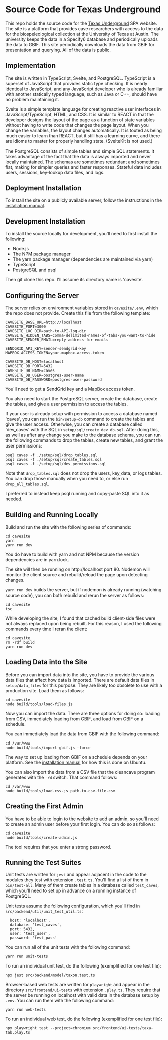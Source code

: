 # Source Code for Texas Underground

This repo holds the source code for the [Texas Underground](http://caves.tacc.utexas.edu) SPA website. The site is a platform that provides cave researchers with access to the data for the biospeleological collection at the University of Texas at Austin. The university keeps the data in a Specify6 database and periodically uploads the data to GBIF. This site periodically downloads the data from GBIF for presentation and querying. All of the data is public.

## Implementation

The site is written in TypeScript, Svelte, and PostgreSQL. TypeScript is a superset of JavaScript that provides static type checking. It is nearly identical to JavaScript, and any JavaScript developer who is already familiar with another statically typed language, such as Java or C++, should have no problem maintaining it.

Svelte is a simple template language for creating reactive user interfaces in JavaScript/TypeScript, HTML, and CSS. It is similar to REACT in that the developer designs the layout of the page as a function of state variables without having to write code that changes the page layout. When you change the variables, the layout changes automatically. It is touted as being much easier to learn than REACT, but it still has a learning curve, and there are idioms to master for properly handling state. (SvelteKit is not used.)

The PostgreSQL consists of simple tables and simple SQL statements. It takes advantage of the fact that the data is always imported and never locally maintained. The schemas are sometimes redundant and sometimes flat, making for simpler queries and faster responses. Stateful data includes users, sessions, key-lookup data files, and logs.

## Deployment Installation

To install the site on a publicly available server, follow the instructions in the [installation manual](https://github.com/ut-entomology/cavesite/blob/main/setup/installation-manual.md).

## Development Installation

To install the source locally for development, you'll need to first install the following:

- Node.js
- The NPM package manager
- The yarn package manager (dependencies are maintained via yarn)
- TypeScript
- PostgreSQL and psql

Then git clone this repo. I'll assume its directory name is 'cavesite'.

## Configuring the Server

The server relies on environment variables stored in `cavesite/.env`, which the repo does not provide. Create this file from the following template:

```
CAVESITE_BASE_URL=http://localhost
CAVESITE_PORT=3000
CAVESITE_LOG_DIR=path-to-API-log-dir
CAVESITE_HIDDEN_TABS=comma-delimited-names-of-tabs-you-want-to-hide
CAVESITE_SENDER_EMAIL=reply-address-for-emails

SENDGRID_API_KEY=sender-sendgrid-key
MAPBOX_ACCESS_TOKEN=your-mapbox-access-token

CAVESITE_DB_HOST=localhost
CAVESITE_DB_PORT=5432
CAVESITE_DB_NAME=caves
CAVESITE_DB_USER=postgres-user-name
CAVESITE_DB_PASSWORD=postgres-user-password
```

You'll need to get a SendGrid key and a MapBox access token.

You also need to start the PostgreSQL server, create the database, create the tables, and give a user permission to access the tables.

If your user is already setup with permission to access a database named 'caves', you can run the `bin/setup-db` command to create the tables and give the user access. Otherwise, you can create a database called 'dev_caves' with the SQL in `setup/sql/create_dev_db.sql`. After doing this, as well as after any change you make to the database schema, you can run the following commands to drop the tables, create new tables, and grant the user permissions:

```
psql caves -f ./setup/sql/drop_tables.sql
psql caves -f ./setup/sql/create_tables.sql
psql caves -f ./setup/sql/dev_permissions.sql
```

Note that `drop_tables.sql` does not drop the users, key_data, or logs tables. You can drop those manually when you need to, or else run `drop_all_tables.sql`.

I preferred to instead keep psql running and copy-paste SQL into it as needed.

## Building and Running Locally

Build and run the site with the following series of commands:

```
cd cavesite
yarn
yarn run dev
```

You do have to build with yarn and not NPM because the version dependencies are in yarn.lock.

The site will then be running on http://localhost port 80. Nodemon will monitor the client source and rebuild/reload the page upon detecting changes.

`yarn run dev` builds the server, but if nodemon is already running (watching source code), you can both rebuild and rerun the server as follows:

```
cd cavesite
tsc
```

While developing the site, I found that cached build client-side files were not always replaced upon being rebuilt. For this reason, I used the following commands every time I reran the client:

```
cd cavesite
rm -rdf build
yarn run dev
```

## Loading Data into the Site

Before you can import data into the site, you have to provide the various data files that affect how data is imported. There are default data files in `setup/data_files` for this purpose. They are likely too obsolete to use with a production site. Load them as follows:

```
cd cavesite
node build/tools/load-files.js
```

Now you can import the data. There are three options for doing so: loading from CSV, immediately loading from GBIF, and load from GBIF on a schedule.

You can immediately load the data from GBIF with the following command:

```
cd /var/www
node build/tools/import-gbif.js –force
```

The way to set up loading from GBIF on a schedule depends on your platform. See the [installation manual](https://github.com/ut-entomology/cavesite/blob/main/setup/installation-manual.md#importing-from-gbif) for how this is done on Ubuntu.

You can also import the data from a CSV file that the cleancave program generates with the `-rW` switch. That command follows:

```
cd /var/www
node build/tools/load-csv.js path-to-csv-file.csv
```

## Creating the First Admin

You have to be able to login to the website to add an admin, so you'll need to create an admin user before your first login. You can do so as follows:

```
cd cavesite
node build/tools/create-admin.js
```

The tool requires that you enter a strong password.

## Running the Test Suites

Unit tests are written for `jest` and appear adjacent in the code to the modules they test with extension `.test.ts`. You'll find a list of them in `bin/test-all`. Many of them create tables in a database called `test_caves`, which you'll need to set up in advance on a running instance of PostgreSQL.

Unit tests assume the following configuration, which you'll find in `src/backend/util/unit_test_util.ts`:

```
  host: 'localhost',
  database: 'test_caves',
  port: 5432,
  user: 'test_user',
  password: 'test_pass'
```

You can run all of the unit tests with the following command:

```
yarn run unit-tests
```

To run an individual unit test, do the following (exemplified for one test file):

```
npx jest src/backend/model/taxon.test.ts
```

Browser-based web tests are written for `playwright` and appear in the directory `src/frontend/ui-tests` with extension `.play.ts`. They require that the server be running on localhost with valid data in the database setup by `.env`. You can run them with the following command:

```
yarn run web-tests
```

To run an individual web test, do the following (exemplified for one test file):

```
npx playwright test --project=chromium src/frontend/ui-tests/taxa-tab.play.ts
```
